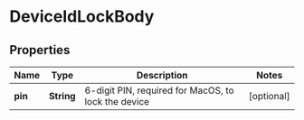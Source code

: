# DeviceIdLockBody

## Properties
Name | Type | Description | Notes
------------ | ------------- | ------------- | -------------
**pin** | **String** | 6-digit PIN, required for MacOS, to lock the device |  [optional]

